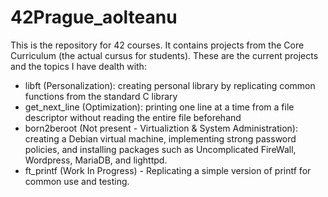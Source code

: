 # 42Prague_aolteanu
This is the repository for 42 courses. It contains projects from the Core Curriculum (the actual cursus for students). These are the current projects and the topics I have dealth with:
- libft (Personalization): creating personal library by replicating common functions from the standard C library
- get_next_line (Optimization): printing one line at a time from a file descriptor without reading the entire file beforehand
- born2beroot (Not present - Virtualiztion & System Administration): creating a Debian virtual machine, implementing strong password policies, and installing packages such as Uncomplicated FireWall, Wordpress, MariaDB, and lighttpd.
- ft_printf (Work In Progress) - Replicating a simple version of printf for common use and testing.
